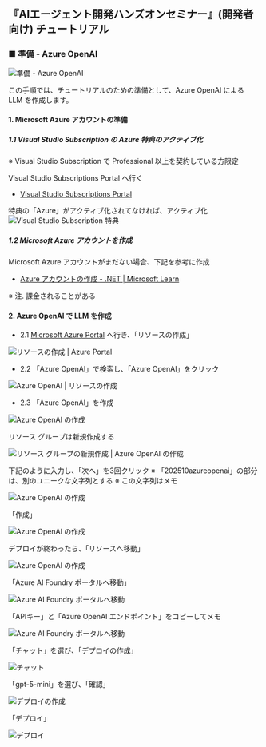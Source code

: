 ## 『AIエージェント開発ハンズオンセミナー』(開発者向け) チュートリアル

### ■ 準備 - Azure OpenAI
![準備 - Azure OpenAI](./Images/tutorial_banner_02.png)

この手順では、チュートリアルのための準備として、Azure OpenAI による LLM を作成します。

#### 1\. Microsoft Azure アカウントの準備

##### 1\.1 Visual Studio Subscription の Azure 特典のアクティブ化

※ Visual Studio Subscription で Professional 以上を契約している方限定

Visual Studio Subscriptions Portal へ行く
- [Visual Studio Subscriptions Portal](https://my.visualstudio.com)

特典の「Azure」がアクティブ化されてなければ、アクティブ化
![Visual Studio Subscription 特典](./Images/vs_azure.png)

##### 1\.2 Microsoft Azure アカウントを作成

Microsoft Azure アカウントがまだない場合、下記を参考に作成

- [Azure アカウントの作成 \- \.NET \| Microsoft Learn](https://learn.microsoft.com/ja-jp/dotnet/azure/create-azure-account)

※ 注. 課金されることがある


#### 2\. Azure OpenAI で LLM を作成

- 2\.1 [Microsoft Azure Portal](https://portal.azure.com) へ行き、「リソースの作成」

![リソースの作成 | Azure Portal](./Images/azure_portal.png)

- 2\.2 「Azure OpenAI」で検索し、「Azure OpenAI」をクリック

![Azure OpenAI | リソースの作成](./Images/azure_create_resource.png)

- 2\.3 「Azure OpenAI」を作成

![Azure OpenAI の作成](./Images/azure_openai1.png)

リソース グループは新規作成する

![リソース グループの新規作成 | Azure OpenAI の作成](./Images/azure_openai2.png)

下記のように入力し、「次へ」を3回クリック
※ 「202510azureopenai」の部分は、別のユニークな文字列とする
※ この文字列はメモ

![Azure OpenAI の作成](./Images/azure_openai3.png)

「作成」

![Azure OpenAI の作成](./Images/azure_openai4.png)

デプロイが終わったら、「リソースへ移動」

![Azure OpenAI の作成](./Images/azure_openai5.png)

「Azure AI Foundry ポータルへ移動」

![Azure AI Foundry ポータルへ移動](./Images/azure_openai6.png)

「APIキー」と「Azure OpenAI エンドポイント」をコピーしてメモ

![Azure AI Foundry ポータルへ移動](./Images/azure_openai7.png)

「チャット」を選び、「デプロイの作成」

![チャット](./Images/azure_openai8.png)

「gpt-5-mini」を選び、「確認」

![デプロイの作成](./Images/azure_openai9.png)

「デプロイ」

![デプロイ](./Images/azure_openai10.png)
